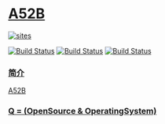 ﻿# [A52B](https://github.com/OS-Q/A52B)

[![sites](http://182.61.61.133/link/resources/OSQ.png)](http://www.OS-Q.com)

[![Build Status](https://github.com/OS-Q/A52B/workflows/macos/badge.svg)](https://github.com/OS-Q/A52B/actions/workflows/macos.yml)
[![Build Status](https://github.com/OS-Q/A52B/workflows/ubuntu/badge.svg)](https://github.com/OS-Q/A52B/actions/workflows/ubuntu.yml)
[![Build Status](https://github.com/OS-Q/A52B/workflows/windows/badge.svg)](https://github.com/OS-Q/A52B/actions/workflows/windows.yml)

### [简介](https://github.com/OS-Q/A52B/wiki)

[A52B](https://github.com/OS-Q/A52B)

### [Q = (OpenSource & OperatingSystem) ](http://www.OS-Q.com)
